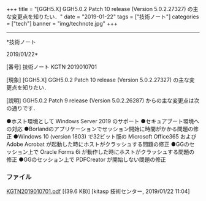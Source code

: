 ﻿+++
title = "[GGH5.X] GGH5.0.2 Patch 10 release (Version 5.0.2.27327) の主な変更点を知りたい．"
date = "2019-01-22"
tags = ["技術ノート"]
categories = ["tech"]
banner = "img/technote.jpg"
+++

-----------------------------------------------------------------------------------------------------------------------------

*技術ノート

2019/01/22*


[番号]
技術ノート KGTN 2019010701

[現象]
[GGH5.X] GGH5.0.2 Patch 10 release (Version 5.0.2.27327)
の主な変更点を知りたい．

[説明]
GGH5.0.2 Patch 9 release (Version 5.0.2.26287)
からの主な変更点は次の通りです．

●ホスト環境として Windows Server 2019 のサポート
●セキュアブート環境への対応
●Borlandのアプリケーションでセッション開始に時間がかかる問題の修正
●Windows 10 (version 1803) で32ビット版の Microsoft Office365 および
Adobe Acrobat が起動した時にホストがクラッシュする問題の修正
●GGのセッション上で Oracle Forms 6i
が動作した時にホストがクラッシュする問題の修正
●GGのセッション上で PDFCreator が開始しない問題の修正


### ファイル

 
 


[KGTN2019010701.pdf](http://techreport.kitasp.net/attachments/download/4239/KGTN2019010701.pdf)
 [(39.6 KB)] [kitasp 技術センター, 2019/01/22
11:04]


 


 

